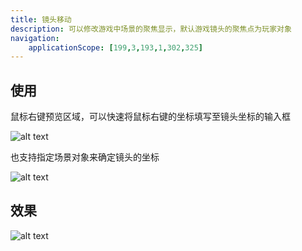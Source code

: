 ```yaml
---
title: 镜头移动
description: 可以修改游戏中场景的聚焦显示，默认游戏镜头的聚焦点为玩家对象
navigation:
    applicationScope: [199,3,193,1,302,325]
---
```


## 使用

鼠标右键预览区域，可以快速将鼠标右键的坐标填写至镜头坐标的输入框

![alt text](https://assbak.gcw.wiki/gcw/image/zh_hans/commands/scene/scrollscenecamera/image.png)

也支持指定场景对象来确定镜头的坐标

![alt text](https://assbak.gcw.wiki/gcw/image/zh_hans/commands/scene/scrollscenecamera/image-1.png)

## 效果

![alt text](https://assbak.gcw.wiki/gcw/image/zh_hans/commands/scene/scrollscenecamera/1.gif)
